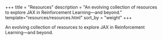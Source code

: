 +++
title = "Resources"
description = "An evolving collection of resources to explore JAX in Reinforcement Learning—and beyond."
template="resources/resources.html"
sort_by = "weight"
+++

An evolving collection of resources to explore JAX in Reinforcement Learning—and beyond.

<!-- list -->

